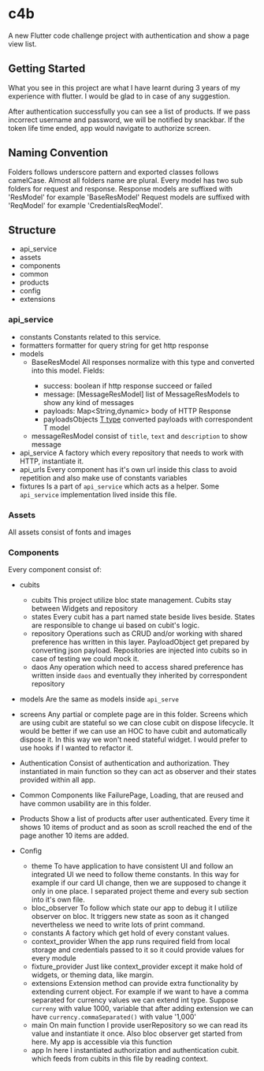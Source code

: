 # c4b

A new Flutter code challenge project with authentication and show a page view list.

## Getting Started
What you see in this project are what I have learnt during 3 years of my experience with flutter. I would be glad to in case of any suggestion.

After authentication successfully you can see a list of products.
If we pass incorrect username and password, we will be notified by snackbar. 
If the token life time ended, app would navigate to authorize screen.

## Naming Convention
Folders follows underscore pattern and exported classes follows camelCase.
Almost all folders name are plural.
Every model has two sub folders for request and response. Response models are suffixed with 'ResModel' for example 'BaseResModel'
Request models are suffixed with 'ReqModel' for example 'CredentialsReqModel'.

## Structure
- api_service
- assets
- components
- common
- products
- config
- extensions

### api_service
- constants
  Constants related to this service.
- formatters
  formatter for query string for get http response  
- models
  - BaseResModel<T>
    All responses normalize with this type and converted into this model. 
    Fields:
    - success: boolean
      if http response succeed or failed
    - message: [MessageResModel]
      list of MessageResModels to show any kind of messages
    - payloads: Map<String,dynamic>
      body of HTTP Response
    - payloadsObjects [T type](generic)
      converted payloads with correspondent T model
  - messageResModel
    consist of `title`, `text` and `description` to show message
- api_service
  A factory which every repository that needs to work with HTTP, instantiate it. 
- api_urls
  Every component has it's own url inside this class to avoid repetition and also make use of constants variables
- fixtures
  Is a part of `api_service` which acts as a helper. Some `api_service` implementation lived inside this file.
### Assets
All assets consist of fonts and images

### Components
Every component consist of:
- cubits
  - cubits
    This project utilize bloc state management. Cubits stay between Widgets and repository
  - states
    Every cubit has a part named state beside lives beside. States are responsible to change ui based on cubit's logic.
  - repository
    Operations such as CRUD and/or working with shared preference has written in this layer. PayloadObject get prepared by converting json payload. 
    Repositories are injected into cubits so in case of testing we could mock it.
  - daos
    Any operation which need to access shared preference has written inside `daos` and eventually they inherited by correspondent repository
- models
  Are the same as models inside `api_serve`
- screens
  Any partial or complete page are in this folder. Screens which are using cubit are stateful so we can close cubit on dispose lifecycle. It would be better if we can use an HOC to have cubit and automatically dispose it. In this way we won't need stateful widget. I would prefer to use hooks if I wanted to refactor it.

- Authentication
  Consist of authentication and authorization. They instantiated in main function so they can act as observer and their states provided within all app. 

- Common
  Components like FailurePage, Loading, that are reused and have common usability are in this folder.

- Products
  Show a list of products after user authenticated. Every time it shows 10 items of product and as soon as scroll reached the end of the page another 10 items are added.

- Config
  - theme
    To have application to have consistent UI and follow an integrated UI we need to follow theme constants. In this way for example if our card UI change, then we are supposed to change it only in one place. I separated project theme and every sub section into it's own file.
  - bloc_observer
    To follow which state our app to debug it I utilize observer on bloc. It triggers new state as soon as it changed nevertheless we need to write lots of print command.
  - constants
    A factory which get hold of every constant values.
  - context_provider
    When the app runs required field from local storage and credentials passed to it so it could provide values for every module
  - fixture_provider
    Just like context_provider except it make hold of widgets, or theming data, like margin.
  - extensions
    Extension method can provide extra functionality by extending current object. For example if we want to have a comma separated for currency values we can extend int type.
    Suppose `curreny` with value 1000, variable that after adding extension we can have `currency.commaSeparated()` with value '1,000'
  - main
    On main function I provide userRepository so we can read its value and instantiate it once. Also bloc observer get started from here.
    My app is accessible via this function
  - app
    In here I instantiated authorization and authentication cubit. which feeds from cubits in this file by reading context. 
    
